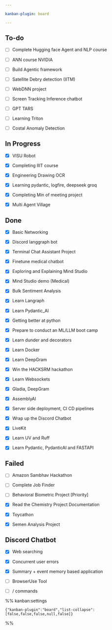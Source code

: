 ```yaml
---

kanban-plugin: board

---
```


## To-do

- [ ] Complete Hugging face Agent and NLP course
- [ ] ANN course NVIDIA
- [ ] Build Agentic framework
- [ ] Satellite Debry detection (IITM)
- [ ] WebDNN project
- [ ] Screen Tracking Inference chatbot
- [ ] GPT TARS
- [ ] Learning Triton
- [ ] Costal Anomaly Detection


## In Progress

- [x] VISU Robot
- [x] Completing IIIT course
- [x] Engineering Drawing OCR
- [x] Learning pydantic, logfire, deepseek groq
- [x] Completing Min of meeting project
- [x] Multi Agent Village


## Done

- [x] Basic Networking
- [x] Discord langgraph bot
- [x] Terminal Chat Assistant Project
- [x] Finetune medical chatbot
- [x] Exploring and Explaining Mind Studio
- [x] Mind Studio demo (Medical)
- [x] Bulk Sentiment Analysis
- [x] Learn Langraph
- [x] Learn Pydantic_AI
- [x] Getting better at python
- [x] Prepare to conduct an ML/LLM boot camp
- [x] Learn dunder and decorators
- [x] Learn Docker
- [x] Learn DeepGram
- [x] Win the HACKSRM hackathon
- [x] Learn Websockets
- [x] Gladia, DeepGram
- [x] AssemblyAI
- [x] Server side deployment, CI CD pipelines
- [x] Wrap up the Discord Chatbot
- [x] LiveKit
- [x] Learn UV and Ruff
- [x] Learn Pydantic, PydanticAI and FASTAPI


## Failed

- [ ] Amazon Sambhav Hackathon
- [ ] Complete Job Finder
- [ ] Behavioral Biometric Project [Priority]
- [x] Read the Chemistry Project Documentation
- [x] Toycathon
- [x] Semen Analysis Project


## Discord Chatbot

- [x] Web searching
- [x] Concurrent user errors
- [x] Summary + event memory based application
- [ ] BrowserUse Tool
- [ ] / commands




%% kanban:settings
```
{"kanban-plugin":"board","list-collapse":[false,false,false,null,false]}
```
%%